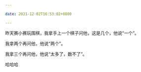 ```yaml
---

date: 2021-12-02T16:53:02+0800

---
```


昨天赛小赛玩围棋，我拿手上一个棋子问他，这是几个，他说“一个”。

我拿两个再问他，他说“两个”。

我拿三个再问他，他说“太多了，数不了”。

哈哈哈
